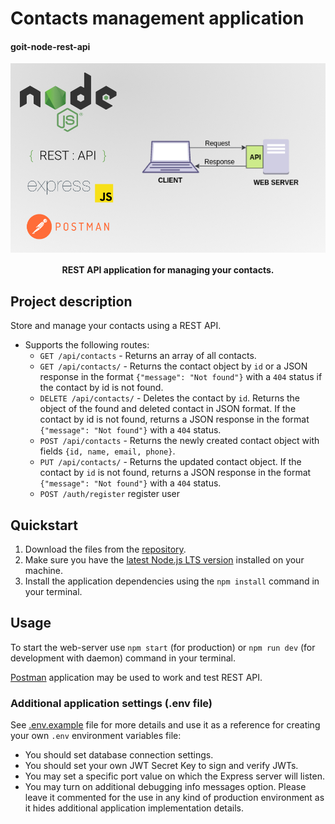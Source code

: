 


# Contacts management application

#### goit-node-rest-api

<p align="center">
  <img align="center" src="./assets/thumbnail.jpg" width="720" title="Project thumbnail" alt="project thumbnail">
</p>


<h4 align="center">
  REST API application for managing your contacts.
</h4>


## Project description

Store and manage your contacts using a REST API.

* Supports the following routes:
  * `GET /api/contacts` - Returns an array of all contacts.
  * `GET /api/contacts/` - Returns the contact object by `id` or a JSON response in the format `{"message": "Not found"}` with a `404` status if the contact by id is not found.
  * `DELETE /api/contacts/` - Deletes the contact by `id`. Returns the object of the found and deleted contact in JSON format. If the contact by id is not found, returns a JSON response in the format `{"message": "Not found"}` with a `404` status.
  * `POST /api/contacts` - Returns the newly created contact object with fields `{id, name, email, phone}`.
  * `PUT /api/contacts/` - Returns the updated contact object. If the contact by `id` is not found, returns a JSON response in the format `{"message": "Not found"}` with a `404` status.
  * `POST /auth/register` register user

## Quickstart

1) Download the files from the [repository](https://github.com/oleksandr-romashko/goit-node-rest-api).
2) Make sure you have the [latest Node.js LTS version](https://nodejs.org/en/download/package-manager) installed on your machine. 
3) Install the application dependencies using the `npm install` command in your terminal.

## Usage

To start the web-server use `npm start` (for production) or `npm run dev` (for development with daemon) command in your terminal.

[Postman](https://www.postman.com/) application may be used to work and test REST API.

### Additional application settings (.env file)

See [.env.example](./.env.example) file for more details and use it as a reference for creating your own `.env` environment variables file:

* You should set database connection settings.
* You should set your own JWT Secret Key to sign and verify JWTs.
* You may set a specific port value on which the Express server will listen. 
* You may turn on additional debugging info messages option. Please leave it commented for the use in any kind of production environment as it hides additional application implementation details.
